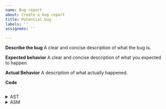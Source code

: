 ```yaml
---
name: Bug report
about: Create a bug report
title: Potential bug
labels: ''
assignees: ''

---
```


**Describe the bug**
A clear and concise description of what the bug is.

**Expected behavior**
A clear and concise description of what you expected to happen.

**Actual Behavior**
A description of what actually happened.

**Code**
<!-- The code that's broken or doesn't do what you expect goes here -->

```c

```

<details><summary>AST</summary>

Please paste the output of `cargo run  --debug-ast` here.

```
```

</details>


<details><summary>ASM</summary>

Please paste the output of `cargo run -- --debug-asm` here.

```
```

</details>
